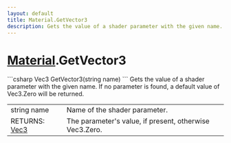 ```yaml
---
layout: default
title: Material.GetVector3
description: Gets the value of a shader parameter with the given name. If no parameter is found, a default value of Vec3.Zero will be returned.
---
```

# [Material]({{site.url}}/Pages/StereoKit/Material.html).GetVector3

<div class='signature' markdown='1'>
```csharp
Vec3 GetVector3(string name)
```
Gets the value of a shader parameter with the given name.
If no parameter is found, a default value of Vec3.Zero will be
returned.
</div>

|  |  |
|--|--|
|string name|Name of the shader parameter.|
|RETURNS: [Vec3]({{site.url}}/Pages/StereoKit/Vec3.html)|The parameter's value, if present, otherwise Vec3.Zero.|




